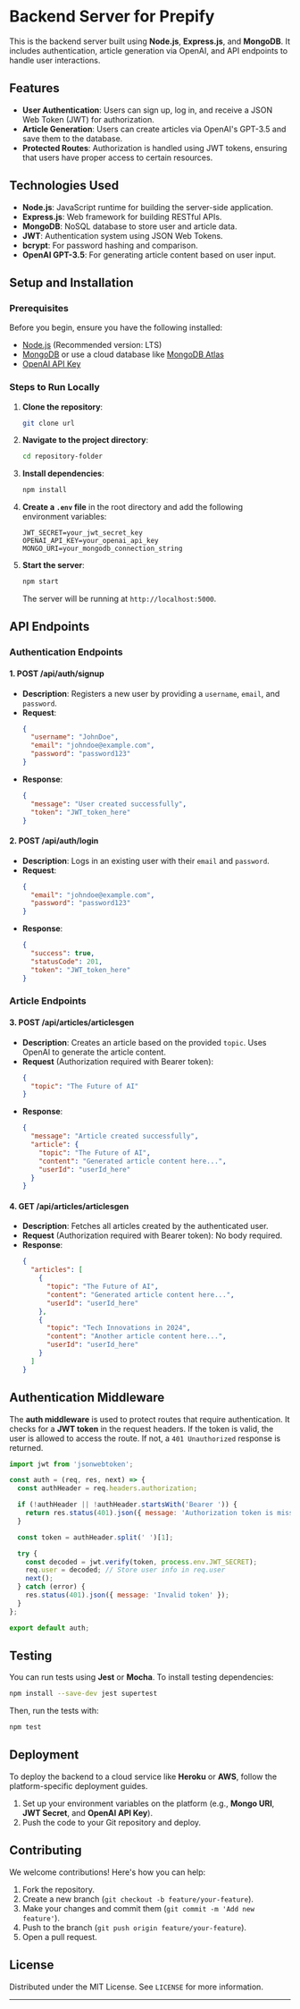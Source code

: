 

# Backend Server for Prepify

This is the backend server  built using **Node.js**, **Express.js**, and **MongoDB**. It includes authentication, article generation via OpenAI, and API endpoints to handle user interactions.

## Features

- **User Authentication**: Users can sign up, log in, and receive a JSON Web Token (JWT) for authorization.
- **Article Generation**: Users can create articles via OpenAI's GPT-3.5 and save them to the database.
- **Protected Routes**: Authorization is handled using JWT tokens, ensuring that users have proper access to certain resources.

## Technologies Used

- **Node.js**: JavaScript runtime for building the server-side application.
- **Express.js**: Web framework for building RESTful APIs.
- **MongoDB**: NoSQL database to store user and article data.
- **JWT**: Authentication system using JSON Web Tokens.
- **bcrypt**: For password hashing and comparison.
- **OpenAI GPT-3.5**: For generating article content based on user input.

## Setup and Installation

### Prerequisites

Before you begin, ensure you have the following installed:

- [Node.js](https://nodejs.org/) (Recommended version: LTS)
- [MongoDB](https://www.mongodb.com/) or use a cloud database like [MongoDB Atlas](https://www.mongodb.com/cloud/atlas)
- [OpenAI API Key](https://beta.openai.com/signup/)

### Steps to Run Locally

1. **Clone the repository**:

   ```bash
   git clone url
   ```

2. **Navigate to the project directory**:

   ```bash
   cd repository-folder
   ```

3. **Install dependencies**:

   ```bash
   npm install
   ```

4. **Create a `.env` file** in the root directory and add the following environment variables:

   ```env
   JWT_SECRET=your_jwt_secret_key
   OPENAI_API_KEY=your_openai_api_key
   MONGO_URI=your_mongodb_connection_string
   ```

5. **Start the server**:

   ```bash
   npm start
   ```

   The server will be running at `http://localhost:5000`.

## API Endpoints

### **Authentication Endpoints**

#### 1. **POST /api/auth/signup**

- **Description**: Registers a new user by providing a `username`, `email`, and `password`.
- **Request**:
  ```json
  {
    "username": "JohnDoe",
    "email": "johndoe@example.com",
    "password": "password123"
  }
  ```
- **Response**:
  ```json
  {
    "message": "User created successfully",
    "token": "JWT_token_here"
  }
  ```

#### 2. **POST /api/auth/login**

- **Description**: Logs in an existing user with their `email` and `password`.
- **Request**:
  ```json
  {
    "email": "johndoe@example.com",
    "password": "password123"
  }
  ```
- **Response**:
  ```json
  {
    "success": true,
    "statusCode": 201,
    "token": "JWT_token_here"
  }
  ```

### **Article Endpoints**

#### 3. **POST /api/articles/articlesgen**

- **Description**: Creates an article based on the provided `topic`. Uses OpenAI to generate the article content.
- **Request** (Authorization required with Bearer token):
  ```json
  {
    "topic": "The Future of AI"
  }
  ```
- **Response**:
  ```json
  {
    "message": "Article created successfully",
    "article": {
      "topic": "The Future of AI",
      "content": "Generated article content here...",
      "userId": "userId_here"
    }
  }
  ```

#### 4. **GET /api/articles/articlesgen**

- **Description**: Fetches all articles created by the authenticated user.
- **Request** (Authorization required with Bearer token): No body required.
- **Response**:
  ```json
  {
    "articles": [
      {
        "topic": "The Future of AI",
        "content": "Generated article content here...",
        "userId": "userId_here"
      },
      {
        "topic": "Tech Innovations in 2024",
        "content": "Another article content here...",
        "userId": "userId_here"
      }
    ]
  }
  ```

## Authentication Middleware

The **auth middleware** is used to protect routes that require authentication. It checks for a **JWT token** in the request headers. If the token is valid, the user is allowed to access the route. If not, a `401 Unauthorized` response is returned.

```js
import jwt from 'jsonwebtoken';

const auth = (req, res, next) => {
  const authHeader = req.headers.authorization;

  if (!authHeader || !authHeader.startsWith('Bearer ')) {
    return res.status(401).json({ message: 'Authorization token is missing' });
  }

  const token = authHeader.split(' ')[1];

  try {
    const decoded = jwt.verify(token, process.env.JWT_SECRET);
    req.user = decoded; // Store user info in req.user
    next();
  } catch (error) {
    res.status(401).json({ message: 'Invalid token' });
  }
};

export default auth;
```

## Testing

You can run tests using **Jest** or **Mocha**. To install testing dependencies:

```bash
npm install --save-dev jest supertest
```

Then, run the tests with:

```bash
npm test
```

## Deployment

To deploy the backend to a cloud service like **Heroku** or **AWS**, follow the platform-specific deployment guides.

1. Set up your environment variables on the platform (e.g., **Mongo URI**, **JWT Secret**, and **OpenAI API Key**).
2. Push the code to your Git repository and deploy.

## Contributing

We welcome contributions! Here's how you can help:

1. Fork the repository.
2. Create a new branch (`git checkout -b feature/your-feature`).
3. Make your changes and commit them (`git commit -m 'Add new feature'`).
4. Push to the branch (`git push origin feature/your-feature`).
5. Open a pull request.

## License

Distributed under the MIT License. See `LICENSE` for more information.

---
